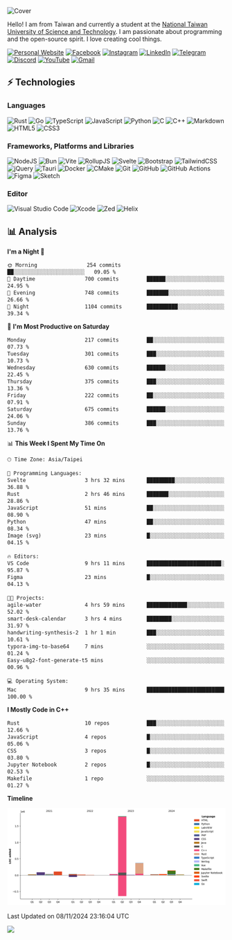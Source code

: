 <picture>
  <source media="(prefers-color-scheme: dark)" srcset="https://github.com/CRT-HAO/CRT-HAO/assets/31580253/6f53f4ab-546f-4db7-9f30-2c5b0711c0a2">
  <img alt="Cover" src="https://github.com/CRT-HAO/CRT-HAO/assets/31580253/4efdfca0-1005-43ab-8c60-07e6973a89b2">
</picture>

Hello! I am from Taiwan and currently a student at the [National Taiwan University of Science and Technology](https://www.ntust.edu.tw/). I am passionate about programming and the open-source spirit. I love creating cool things.

[![Personal Website](https://img.shields.io/badge/Personal%20Website-%23000000.svg?style=for-the-badge)](https://hayden.tw/)
[![Facebook](https://img.shields.io/badge/Facebook-%231877F2.svg?style=for-the-badge&logo=Facebook&logoColor=white)](https://www.facebook.com/CRT.HAO.CHUN/)
[![Instagram](https://img.shields.io/badge/Instagram-%23E4405F.svg?style=for-the-badge&logo=Instagram&logoColor=white)](https://www.instagram.com/crt_hao/)
[![LinkedIn](https://img.shields.io/badge/linkedin-%230077B5.svg?style=for-the-badge&logo=linkedin&logoColor=white)](https://www.linkedin.com/in/crthao/)
[![Telegram](https://img.shields.io/badge/Telegram-2CA5E0?style=for-the-badge&logo=telegram&logoColor=white)](https://t.me/CRT_HAO)
[![Discord](https://img.shields.io/badge/Discord-%235865F2.svg?style=for-the-badge&logo=discord&logoColor=white)](https://discordapp.com/users/401324674371551234)
[![YouTube](https://img.shields.io/badge/YouTube-%23FF0000.svg?style=for-the-badge&logo=YouTube&logoColor=white)](https://www.youtube.com/channel/UC-WnTCkztbitHGXnmvipUUg)
[![Gmail](https://img.shields.io/badge/Gmail-D14836?style=for-the-badge&logo=gmail&logoColor=white)](mailto:m831718@gmail.com)

## ⚡ Technologies

### Languages

![Rust](https://img.shields.io/badge/rust-%23000000.svg?style=for-the-badge&logo=rust&logoColor=white)
![Go](https://img.shields.io/badge/go-%2300ADD8.svg?style=for-the-badge&logo=go&logoColor=white)
![TypeScript](https://img.shields.io/badge/typescript-%23007ACC.svg?style=for-the-badge&logo=typescript&logoColor=white)
![JavaScript](https://img.shields.io/badge/javascript-%23323330.svg?style=for-the-badge&logo=javascript&logoColor=%23F7DF1E)
![Python](https://img.shields.io/badge/python-3670A0?style=for-the-badge&logo=python&logoColor=ffdd54)
![C](https://img.shields.io/badge/c-%2300599C.svg?style=for-the-badge&logo=c&logoColor=white)
![C++](https://img.shields.io/badge/c++-%2300599C.svg?style=for-the-badge&logo=c%2B%2B&logoColor=white)
![Markdown](https://img.shields.io/badge/markdown-%23000000.svg?style=for-the-badge&logo=markdown&logoColor=white)
![HTML5](https://img.shields.io/badge/html5-%23E34F26.svg?style=for-the-badge&logo=html5&logoColor=white)
![CSS3](https://img.shields.io/badge/css3-%231572B6.svg?style=for-the-badge&logo=css3&logoColor=white)

### Frameworks, Platforms and Libraries

![NodeJS](https://img.shields.io/badge/node.js-6DA55F?style=for-the-badge&logo=node.js&logoColor=white)
![Bun](https://img.shields.io/badge/Bun-%23000000.svg?style=for-the-badge&logo=bun&logoColor=white)
![Vite](https://img.shields.io/badge/vite-%23646CFF.svg?style=for-the-badge&logo=vite&logoColor=white)
![RollupJS](https://img.shields.io/badge/RollupJS-ef3335?style=for-the-badge&logo=rollup.js&logoColor=white)
![Svelte](https://img.shields.io/badge/svelte-%23f1413d.svg?style=for-the-badge&logo=svelte&logoColor=white)
![Bootstrap](https://img.shields.io/badge/bootstrap-%238511FA.svg?style=for-the-badge&logo=bootstrap&logoColor=white)
![TailwindCSS](https://img.shields.io/badge/tailwindcss-%2338B2AC.svg?style=for-the-badge&logo=tailwind-css&logoColor=white)
![jQuery](https://img.shields.io/badge/jquery-%230769AD.svg?style=for-the-badge&logo=jquery&logoColor=white)
![Tauri](https://img.shields.io/badge/tauri-%2324C8DB.svg?style=for-the-badge&logo=tauri&logoColor=%23FFFFFF)
![Docker](https://img.shields.io/badge/docker-%230db7ed.svg?style=for-the-badge&logo=docker&logoColor=white)
![CMake](https://img.shields.io/badge/CMake-%23008FBA.svg?style=for-the-badge&logo=cmake&logoColor=white)
![Git](https://img.shields.io/badge/git-%23F05033.svg?style=for-the-badge&logo=git&logoColor=white)
![GitHub](https://img.shields.io/badge/github-%23121011.svg?style=for-the-badge&logo=github&logoColor=white)
![GitHub Actions](https://img.shields.io/badge/github%20actions-%232671E5.svg?style=for-the-badge&logo=githubactions&logoColor=white)
![Figma](https://img.shields.io/badge/figma-%23F24E1E.svg?style=for-the-badge&logo=figma&logoColor=white)
![Sketch](https://img.shields.io/badge/Sketch-FFB387?style=for-the-badge&logo=sketch&logoColor=black)

### Editor

![Visual Studio Code](https://img.shields.io/badge/Visual%20Studio%20Code-0078d7.svg?style=for-the-badge&logo=visual-studio-code&logoColor=white)
![Xcode](https://img.shields.io/badge/Xcode-007ACC?style=for-the-badge&logo=Xcode&logoColor=white)
![Zed](https://img.shields.io/badge/Zed-F6F5F0?style=for-the-badge&logo=zed&logoColor=black)
![Helix](https://img.shields.io/badge/Helix-281733?style=for-the-badge&logo=helix&logoColor=white)

## 📊 Analysis

<!--START_SECTION:waka-->
**I'm a Night 🦉** 

```text
🌞 Morning                254 commits         ██░░░░░░░░░░░░░░░░░░░░░░░   09.05 % 
🌆 Daytime                700 commits         ██████░░░░░░░░░░░░░░░░░░░   24.95 % 
🌃 Evening                748 commits         ███████░░░░░░░░░░░░░░░░░░   26.66 % 
🌙 Night                  1104 commits        ██████████░░░░░░░░░░░░░░░   39.34 % 
```
📅 **I'm Most Productive on Saturday** 

```text
Monday                   217 commits         ██░░░░░░░░░░░░░░░░░░░░░░░   07.73 % 
Tuesday                  301 commits         ███░░░░░░░░░░░░░░░░░░░░░░   10.73 % 
Wednesday                630 commits         ██████░░░░░░░░░░░░░░░░░░░   22.45 % 
Thursday                 375 commits         ███░░░░░░░░░░░░░░░░░░░░░░   13.36 % 
Friday                   222 commits         ██░░░░░░░░░░░░░░░░░░░░░░░   07.91 % 
Saturday                 675 commits         ██████░░░░░░░░░░░░░░░░░░░   24.06 % 
Sunday                   386 commits         ███░░░░░░░░░░░░░░░░░░░░░░   13.76 % 
```


📊 **This Week I Spent My Time On** 

```text
🕑︎ Time Zone: Asia/Taipei

💬 Programming Languages: 
Svelte                   3 hrs 32 mins       █████████░░░░░░░░░░░░░░░░   36.88 % 
Rust                     2 hrs 46 mins       ███████░░░░░░░░░░░░░░░░░░   28.86 % 
JavaScript               51 mins             ██░░░░░░░░░░░░░░░░░░░░░░░   08.90 % 
Python                   47 mins             ██░░░░░░░░░░░░░░░░░░░░░░░   08.34 % 
Image (svg)              23 mins             █░░░░░░░░░░░░░░░░░░░░░░░░   04.15 % 

🔥 Editors: 
VS Code                  9 hrs 11 mins       ████████████████████████░   95.87 % 
Figma                    23 mins             █░░░░░░░░░░░░░░░░░░░░░░░░   04.13 % 

🐱‍💻 Projects: 
agile-water              4 hrs 59 mins       █████████████░░░░░░░░░░░░   52.02 % 
smart-desk-calendar      3 hrs 4 mins        ████████░░░░░░░░░░░░░░░░░   31.97 % 
handwriting-synthesis-2  1 hr 1 min          ███░░░░░░░░░░░░░░░░░░░░░░   10.61 % 
typora-img-to-base64     7 mins              ░░░░░░░░░░░░░░░░░░░░░░░░░   01.24 % 
Easy-u8g2-font-generate-t5 mins              ░░░░░░░░░░░░░░░░░░░░░░░░░   00.96 % 

💻 Operating System: 
Mac                      9 hrs 35 mins       █████████████████████████   100.00 % 
```

**I Mostly Code in C++** 

```text
Rust                     10 repos            ███░░░░░░░░░░░░░░░░░░░░░░   12.66 % 
JavaScript               4 repos             █░░░░░░░░░░░░░░░░░░░░░░░░   05.06 % 
CSS                      3 repos             █░░░░░░░░░░░░░░░░░░░░░░░░   03.80 % 
Jupyter Notebook         2 repos             █░░░░░░░░░░░░░░░░░░░░░░░░   02.53 % 
Makefile                 1 repo              ░░░░░░░░░░░░░░░░░░░░░░░░░   01.27 % 
```



**Timeline**

![Lines of Code chart](https://raw.githubusercontent.com/hayd1n/hayd1n/main/assets/bar_graph.png)


 Last Updated on 08/11/2024 23:16:04 UTC
<!--END_SECTION:waka-->

![](https://komarev.com/ghpvc/?username=CRT-HAO&style=flat-square)
